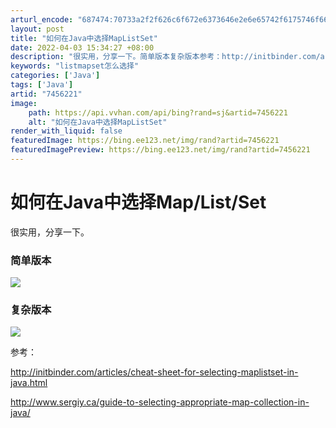 ```yaml
---
arturl_encode: "687474:70733a2f2f626c6f672e6373646e2e6e65742f6175746f6665:692f61727469636c652f64657461696c732f37343536323231"
layout: post
title: "如何在Java中选择MapListSet"
date: 2022-04-03 15:34:27 +08:00
description: "很实用，分享一下。简单版本复杂版本参考：http://initbinder.com/articles"
keywords: "listmapset怎么选择"
categories: ['Java']
tags: ['Java']
artid: "7456221"
image:
    path: https://api.vvhan.com/api/bing?rand=sj&artid=7456221
    alt: "如何在Java中选择MapListSet"
render_with_liquid: false
featuredImage: https://bing.ee123.net/img/rand?artid=7456221
featuredImagePreview: https://bing.ee123.net/img/rand?artid=7456221
---
```


# 如何在Java中选择Map/List/Set

很实用，分享一下。

### 简单版本

![](https://img-my.csdn.net/uploads/201204/13/1334268338_8995.gif)

### 复杂版本

![](https://img-my.csdn.net/uploads/201204/13/1334268474_1393.png)

参考：

http://initbinder.com/articles/cheat-sheet-for-selecting-maplistset-in-java.html

http://www.sergiy.ca/guide-to-selecting-appropriate-map-collection-in-java/